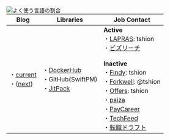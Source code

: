 <a href="https://github.com/anuraghazra/github-readme-stats" title="github-readme-stats">
    <img align="left" alt="よく使う言語の割合" src="https://github-readme-stats.vercel.app/api/top-langs/?hide=css,dockerfile,html,makefile,scss,shell&langs_count=6&username=tshion" />
</a>

Blog | Libraries | Job Contact
--- | --- | ---
・[current](https://mokumokulog.netlify.app/)<br />・([next](https://mklog.netlify.app/)) | ・[DockerHub](https://hub.docker.com/u/tshion)<br />・GitHub(SwiftPM)<br />・[JitPack](https://jitpack.io/) | **Active**<br />・[LAPRAS]: tshion<br />・[ビズリーチ]<br /><br />**Inactive**<br />・[Findy]: tshion<br />・[Forkwell]: @tshion<br />・[Offers]: tshion<br />・[paiza]<br />・[PayCareer]<br />・[TechFeed]<br />・[転職ドラフト]



[Findy]: https://findy-code.io/
[Forkwell]: https://forkwell.com/
[LAPRAS]: https://lapras.com/
[Offers]: https://offers.jp/
[paiza]: https://paiza.jp/
[PayCareer]: https://pay-career.com/
[TechFeed]: https://techfeed.io/people/@shion_engineer
[転職ドラフト]: https://job-draft.jp/users/60683
[ビズリーチ]: https://www.bizreach.jp/
